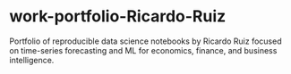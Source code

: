 # work-portfolio-Ricardo-Ruiz
Portfolio of reproducible data science notebooks by Ricardo Ruiz focused on time-series forecasting and ML for economics, finance, and business intelligence.
